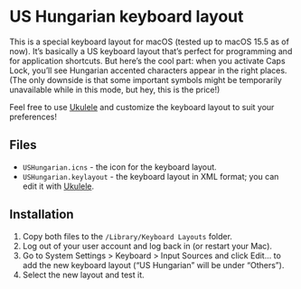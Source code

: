 # US Hungarian keyboard layout

This is a special keyboard layout for macOS (tested up to macOS 15.5 as of now). It’s basically a US keyboard layout that’s perfect for programming and for application shortcuts. But here’s the cool part: when you activate Caps Lock, you’ll see Hungarian accented characters appear in the right places. (The only downside is that some important symbols might be temporarily unavailable while in this mode, but hey, this is the price!)

Feel free to use [Ukulele] and customize the keyboard layout to suit your preferences!

## Files

- `USHungarian.icns` - the icon for the keyboard layout.
- `USHungarian.keylayout` - the keyboard layout in XML format; you can edit it with [Ukulele].

## Installation

1. Copy both files to the `/Library/Keyboard Layouts` folder.
1. Log out of your user account and log back in (or restart your Mac).
1. Go to System Settings > Keyboard > Input Sources and click Edit… to add the new keyboard layout (“US Hungarian” will be under “Others”).
1. Select the new layout and test it.

[Ukulele]: https://software.sil.org/ukelele/
